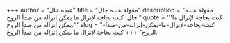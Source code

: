 +++
author = "عبده خال"
title = "مقولة عبده خال"
description = "مقولة عبده خال: كنت بحاجة لإنزال ما يمكن إنزاله من صدأ الروح."
quote = '''كنت بحاجة لإنزال ما يمكن إنزاله من صدأ الروح.'''
slug = "كنت-بحاجة-لإنزال-ما-يمكن-إنزاله-من-صدأ-الروح"
+++
كنت بحاجة لإنزال ما يمكن إنزاله من صدأ الروح.
